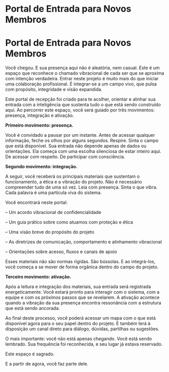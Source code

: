 # Portal de Entrada para Novos Membros

# **Portal de Entrada para Novos Membros**

Você chegou. E sua presença aqui não é aleatória, nem casual. Este é um espaço que reconhece o chamado vibracional de cada ser que se aproxima com intenção verdadeira. Entrar neste projeto é muito mais do que iniciar uma colaboração profissional. É integrar-se a um campo vivo, que pulsa com propósito, integridade e visão expandida.

Este portal de recepção foi criado para te acolher, orientar e alinhar sua entrada com a inteligência que sustenta tudo o que está sendo construído aqui. Ao percorrer este espaço, você será guiado por três movimentos: presença, integração e ativação.

**Primeiro movimento: presença.**

Você é convidado a pausar por um instante. Antes de acessar qualquer informação, feche os olhos por alguns segundos. Respire. Sinta o campo que está disponível. Sua entrada não depende apenas de dados ou orientações. Ela começa com uma escolha silenciosa de estar inteiro aqui. De acessar com respeito. De participar com consciência.

**Segundo movimento: integração.**

A seguir, você receberá os principais materiais que sustentam o funcionamento, a ética e a vibração do projeto. Não é necessário compreender tudo de uma só vez. Leia com presença. Sinta o que vibra. Cada palavra é uma partícula viva do sistema.

Você encontrará neste portal:

– Um acordo vibracional de confidencialidade

– Um guia prático sobre como atuamos com proteção e ética

– Uma visão breve do propósito do projeto

– As diretrizes de comunicação, comportamento e alinhamento vibracional

– Orientações sobre acesso, fluxos e canais de apoio

Esses materiais não são normas rígidas. São bússolas. E ao integrá-los, você começa a se mover de forma orgânica dentro do campo do projeto.

**Terceiro movimento: ativação.**

Após a leitura e integração dos materiais, sua entrada será registrada energeticamente. Você estará pronto para interagir com o sistema, com a equipe e com os próximos passos que se revelarem. A ativação acontece quando a vibração da sua presença encontra ressonância com a estrutura que está sendo ancorada.

Ao final deste processo, você poderá acessar um mapa com o que está disponível agora para o seu papel dentro do projeto. E também terá à disposição um canal direto para diálogo, dúvidas, partilhas ou sugestões.

O mais importante: você não está apenas chegando. Você está sendo lembrado. Sua frequência foi reconhecida, e seu lugar já estava reservado.

Este espaço é sagrado.

E a partir de agora, você faz parte dele.
